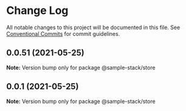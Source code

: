 # Change Log

All notable changes to this project will be documented in this file.
See [Conventional Commits](https://conventionalcommits.org) for commit guidelines.

## 0.0.51 (2021-05-25)

**Note:** Version bump only for package @sample-stack/store





## 0.0.1 (2021-05-25)

**Note:** Version bump only for package @sample-stack/store
